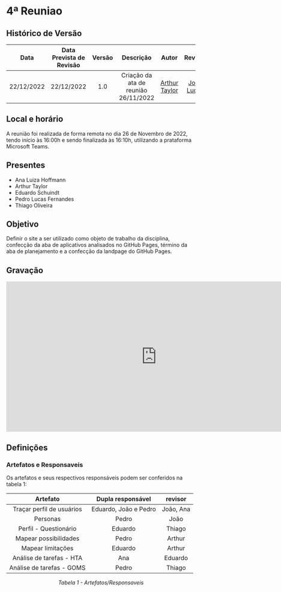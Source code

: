 # 4ª Reuniao

## Histórico de Versão
|Data|Data Prevista de Revisão|Versão|Descrição|Autor|Revisor|
| :----------: |:-----------:| :------: | :-----------: | :---------: |:---------: |
|22/12/2022|22/12/2022|1.0|Criação da ata de reunião 26/11/2022|[Arthur Taylor](https://github.com/Eruel6)| [João Lucas](https://github.com/HacKairos) |


## Local e horário

A reunião foi realizada de forma remota no dia 26 de Novembro de 2022, tendo início às 16:00h e sendo finalizada às 16:10h, utilizando a prataforma Microsoft Teams.

## Presentes

- Ana Luiza Hoffmann
- Arthur Taylor
- Eduardo Schuindt
- Pedro Lucas Fernandes
- Thiago Oliveira

## Objetivo
Definir o site a ser utilizado como objeto de trabalho da disciplina, confecção da aba de aplicativos analisados no GitHub Pages, término da aba de planejamento e a confecção da landpage do GitHub Pages.

## Gravação

<center>
<iframe width="800" height="400" src="https://www.youtube-nocookie.com/embed/1FD9jvr_M1I" frameborder="0" allow="accelerometer; autoplay; clipboard-write; encrypted-media; gyroscope; picture-in-picture" allowfullscreen></iframe>
</center>

## Definições

### Artefatos e Responsaveis
Os artefatos e seus respectivos responsáveis podem ser conferidos na tabela 1:

<center>

| Artefato | Dupla responsável | revisor |
| :-: | :-: | :-: |
| Traçar perfil de usuários | Eduardo, João e Pedro | João, Ana
| Personas | Pedro | João
| Perfil - Questionário | Eduardo | Thiago
| Mapear possibilidades | Pedro | Arthur
| Mapear limitações | Eduardo | Arthur 
| Análise de tarefas - HTA | Ana | Eduardo
| Análise de tarefas - GOMS | Pedro | Thiago

*Tabela 1 - Artefatos/Responsaveis*

</center>
